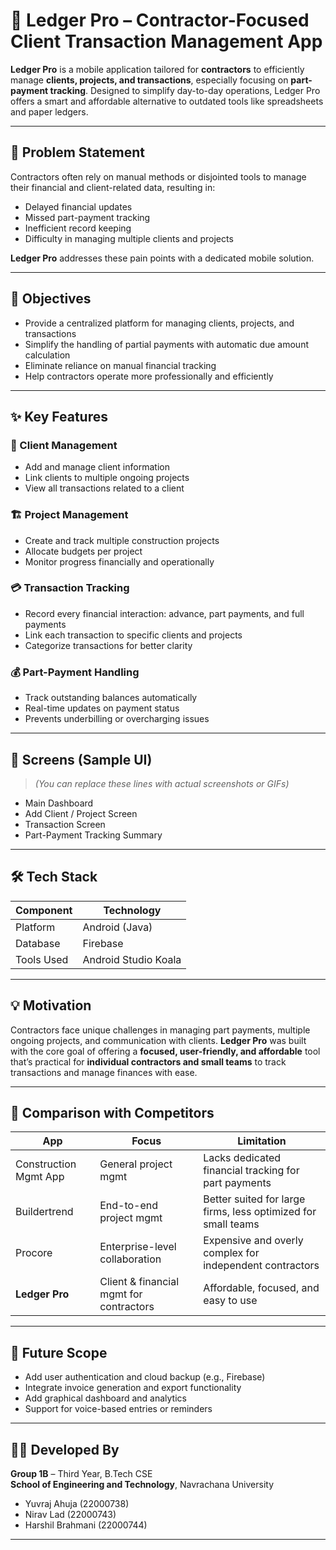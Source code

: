 # 🧾 Ledger Pro – Contractor-Focused Client Transaction Management App

**Ledger Pro** is a mobile application tailored for **contractors** to efficiently manage **clients, projects, and transactions**, especially focusing on **part-payment tracking**. Designed to simplify day-to-day operations, Ledger Pro offers a smart and affordable alternative to outdated tools like spreadsheets and paper ledgers.

---

## 🚧 Problem Statement

Contractors often rely on manual methods or disjointed tools to manage their financial and client-related data, resulting in:
- Delayed financial updates
- Missed part-payment tracking
- Inefficient record keeping
- Difficulty in managing multiple clients and projects

**Ledger Pro** addresses these pain points with a dedicated mobile solution.

---

## 🎯 Objectives

- Provide a centralized platform for managing clients, projects, and transactions
- Simplify the handling of partial payments with automatic due amount calculation
- Eliminate reliance on manual financial tracking
- Help contractors operate more professionally and efficiently

---

## ✨ Key Features

### 👥 Client Management
- Add and manage client information
- Link clients to multiple ongoing projects
- View all transactions related to a client

### 🏗️ Project Management
- Create and track multiple construction projects
- Allocate budgets per project
- Monitor progress financially and operationally

### 💳 Transaction Tracking
- Record every financial interaction: advance, part payments, and full payments
- Link each transaction to specific clients and projects
- Categorize transactions for better clarity

### 💰 Part-Payment Handling
- Track outstanding balances automatically
- Real-time updates on payment status
- Prevents underbilling or overcharging issues

---

## 📱 Screens (Sample UI)
> _(You can replace these lines with actual screenshots or GIFs)_

- Main Dashboard  
- Add Client / Project Screen  
- Transaction Screen  
- Part-Payment Tracking Summary  

---

## 🛠️ Tech Stack

| Component        | Technology           |
|------------------|----------------------|
| Platform         | Android (Java)       |
| Database         | Firebase             |
| Tools Used       | Android Studio Koala |

---

## 💡 Motivation

Contractors face unique challenges in managing part payments, multiple ongoing projects, and communication with clients. **Ledger Pro** was built with the core goal of offering a **focused, user-friendly, and affordable** tool that’s practical for **individual contractors and small teams** to track transactions and manage finances with ease.

---

## 🔄 Comparison with Competitors

| App              | Focus                                | Limitation                                                  |
|------------------|---------------------------------------|-------------------------------------------------------------|
| Construction Mgmt App | General project mgmt              | Lacks dedicated financial tracking for part payments        |
| Buildertrend      | End-to-end project mgmt              | Better suited for large firms, less optimized for small teams |
| Procore           | Enterprise-level collaboration       | Expensive and overly complex for independent contractors    |
| **Ledger Pro**    | Client & financial mgmt for contractors | Affordable, focused, and easy to use                        |

---

## 🚀 Future Scope

- Add user authentication and cloud backup (e.g., Firebase)
- Integrate invoice generation and export functionality
- Add graphical dashboard and analytics
- Support for voice-based entries or reminders

---

## 👨‍💻 Developed By

**Group 1B** – Third Year, B.Tech CSE  
**School of Engineering and Technology**, Navrachana University

- Yuvraj Ahuja (22000738)  
- Nirav Lad (22000743)  
- Harshil Brahmani (22000744)

---
